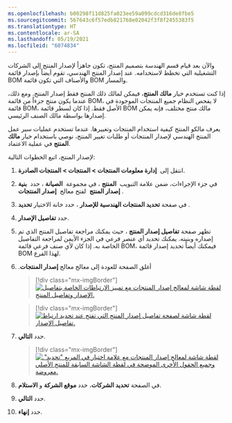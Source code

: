 ```yaml
---
ms.openlocfilehash: b00298f11d825fa023ee59a099cdcd316de8fbe5
ms.sourcegitcommit: 567643c6f57edb821768e02042f3f8f2455383f5
ms.translationtype: HT
ms.contentlocale: ar-SA
ms.lasthandoff: 05/19/2021
ms.locfileid: "6074834"
---
```

والآن بعد قيام قسم الهندسة بتصميم المنتج، تكون جاهزاً لإصدار المنتج إلى الشركات التشغيلية التي تخطط لاستخدامه. عند إصدار المنتج الهندسي، تقوم أيضاً بإصدار قائمة BOM والأصناف التي تكون قائمة BOM والمسار.

إذا كنت تستخدم خيار **مالك المنتج**، فيمكن لمالك ذلك المنتج فقط إصدار المنتج. ومع ذلك، عندما يكون منتج جزءاً من قائمة BOM، لا يفحص النظام جميع المنتجات الموجودة في قائمة BOM، الأصل فقط. إذا كان لسطر قائمة BOM مالك منتج مختلف، فإنه يمكن إصدارها بواسطة مالك الصنف الرئيسي.

يعرف مالكو المنتج كيفية استخدام المنتجات وتغييرها. عندما تستخدم عمليات سير عمل المنتج الهندسي لإصدار المنتجات أو طلبات تغيير المنتج، نوصي باستخدام خيار **مالك المنتج** في عملية الاعتماد.

لإصدار المنتج، اتبع الخطوات التالية:

1.  انتقل إلى  **إدارة معلومات المنتجات > المنتجات > المنتجات الصادرة**.

1.  في جزء الإجراءات، ضمن علامة التبويب  **المنتج** ، في مجموعة  **الصيانة** ، حدد  **بنية إصدار المنتج**  لفتح معالج  **إصدار المنتجات** .

1.  في صفحة **تحديد المنتجات الهندسية للإصدار** ، حدد خانة الاختيار **تحديد** .
1.  حدد **تفاصيل الإصدار**.

1.  تظهر صفحة **تفاصيل إصدار المنتج** ، حيث يمكنك مراجعة تفاصيل المنتج الذي تم إصداره وبنيته. يمكنك تحديد أي عنصر فرعي في الجزء الأيمن لمراجعة التفاصيل الخاصة به. إذا كان لأي صنف فرعي قائمة BOM، فيمكنك أيضاً تحديد إصدار قائمة BOM لهذا الفرع.

1.  أغلق الصفحة للعودة إلى معالج معالج **‏‫إصدار المنتجات**.

    > [!div class="mx-imgBorder"]
    > [![لقطة شاشة لمعالج إصدار المنتجات مع تمييز الارتباطات الخاصة بتفاصيل الإصدار وتفاصيل المنتج.](../media/release-details.png)](../media/release-details.png#lightbox)
    
    > [!div class="mx-imgBorder"]
    > [![لقطة شاشة لصفحة تفاصيل إصدار المنتج التي تفتح عند تحديد ارتباط تفاصيل الإصدار.](../media/product-release-details.png)](../media/product-release-details.png#lightbox)

1.  حدد **التالي**.

    > [!div class="mx-imgBorder"]
    > [![لقطة شاشة لمعالج إصدار المنتجات مع علامة اختيار في المربع "تحديد". وجميع الحقول الأخرى الموضحة في لقطة الشاشة السابقة للمنتج الأصلي معروضة.](../media/release-product-wizard.png)](../media/release-product-wizard.png#lightbox)

1.  في الصفحة **تحديد الشركات**، حدد **موقع الشركة** و **الاستلام**.

1.  حدد **التالي**.

1.  حدد **إنهاء**.
